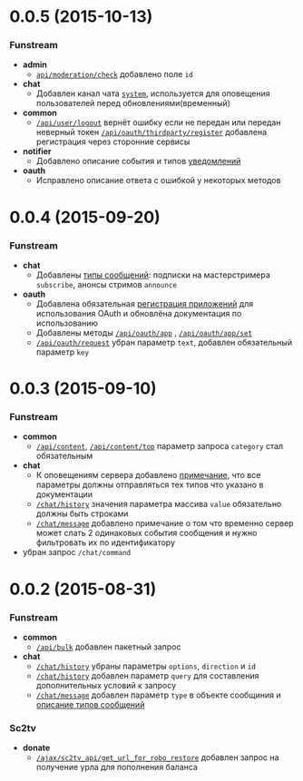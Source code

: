 # 0.0.5 (2015-10-13)

### Funstream
- **admin**
  - [`api/moderation/check`](admin.md#Проверить-забанен-ли-пользователь) добавлено поле `id`
- **chat**
  - Добавлен канал чата [`system`](chat.md#Каналы-чата-текущие-и-запланированные), используется для оповещения пользователей перед обновлениями(временный)
- **common**
  - [`/api/user/logout`](common.md#Логаут) вернёт ошибку если не передан или передан неверный токен [`/api/oauth/thirdparty/register`](common.md#Регистрация-через-сторонние-сервисы) добавлена регистрация через сторонние сервисы
- **notifier**
  - Добавлено описание события и типов [уведомлений](notifier.md)
- **oauth**
  - Исправлено описание ответа с ошибкой у некоторых методов 



# 0.0.4 (2015-09-20)

### Funstream
- **chat**
  - Добавлены [типы сообщений](chat.md#Типы-сообщений): подписки на мастерстримера `subscribe`, анонсы стримов `announce`
- **oauth**
  - Добавлена обязательная [регистрация приложений](oauth.md) для использования OAuth и обновлёна документация по использованию
  - Добавлены методы [`/api/oauth/app`](oauth.md#Получить-данные-приложения) , [`/api/oauth/app/set`](oauth.md#Сохранить-данные-приложения)
  - [`/api/oauth/request`](oauth.md#Запросить-код) убран параметр `text`, добавлен обязательный параметр `key`
 
 
 
# 0.0.3 (2015-09-10)

### Funstream
- **common**
  - [`/api/content`](common.md#Список-элементов-контента), [`/api/content/top`](common.md#Топ-n-элементов-контента) параметр запроса `category` стал обязательным
- **chat**
  - К оповещениям сервера добавлено [примечание](chat.md#Оповещение-сервера), что все параметры должны отправляться тех типов что указано в документации
  - [`/chat/history`](chat.md#История-канала) значения параметра массива `value` обязательно должны быть строками
  - [`/chat/message`](chat.md#Новое-сообщение) добавлено примечание о том что временно сервер может слать 2 одинаковых события сообщения и нужно фильтровать их по идентификатору
 - убран запрос `/chat/command`



# 0.0.2 (2015-08-31)

### Funstream
- **common**
  - [`/api/bulk`](common.md#Пакетный-запрос) добавлен пакетный запрос
- **chat**
  - [`/chat/history`](chat.md#История-канала) убраны параметры `options`, `direction` и `id`
  - [`/chat/history`](chat.md#История-канала) добавлен параметр `query` для составления дополнительных условий к запросу
  - [`/chat/message`](chat.md#Новое-сообщение) добавлен параметр `type` в объекте сообщиния и [описание типов сообщений](chat.md#Типы-сообщений)

### Sc2tv
- **donate**
  - [`/ajax/sc2tv_api/get_url_for_robo_restore`](sc2tv/donate.md#Пополнение-баланса) добавлен запрос на получение урла для пополнения баланса